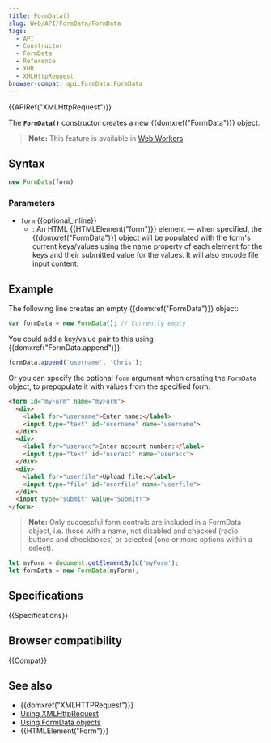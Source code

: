 ```yaml
---
title: FormData()
slug: Web/API/FormData/FormData
tags:
  - API
  - Constructor
  - FormData
  - Reference
  - XHR
  - XMLHttpRequest
browser-compat: api.FormData.FormData
---
```

{{APIRef("XMLHttpRequest")}}

The **`FormData()`** constructor creates a new {{domxref("FormData")}} object.

> **Note:** This feature is available in [Web Workers](/en-US/docs/Web/API/Web_Workers_API).

## Syntax

```js
new FormData(form)
```

### Parameters

- `form` {{optional_inline}}
  - : An HTML {{HTMLElement("form")}} element — when specified, the {{domxref("FormData")}} object will be populated with the form's current keys/values using the name property of each element for the keys and their submitted value for the values. It will also encode file input content.

## Example

The following line creates an empty {{domxref("FormData")}} object:

```js
var formData = new FormData(); // Currently empty
```

You could add a key/value pair to this using {{domxref("FormData.append")}}:

```js
formData.append('username', 'Chris');
```

Or you can specify the optional `form` argument when creating the `FormData` object, to prepopulate it with values from the specified form:

```html
<form id="myForm" name="myForm">
  <div>
    <label for="username">Enter name:</label>
    <input type="text" id="username" name="username">
  </div>
  <div>
    <label for="useracc">Enter account number:</label>
    <input type="text" id="useracc" name="useracc">
  </div>
  <div>
    <label for="userfile">Upload file:</label>
    <input type="file" id="userfile" name="userfile">
  </div>
  <input type="submit" value="Submit!">
</form>
```

> **Note:** Only successful form controls are included in a FormData object, i.e. those with a name, not disabled and checked (radio buttons and checkboxes) or selected (one or more options within a select).

```js
let myForm = document.getElementById('myForm');
let formData = new FormData(myForm);
```

## Specifications

{{Specifications}}

## Browser compatibility

{{Compat}}

## See also

- {{domxref("XMLHTTPRequest")}}
- [Using XMLHttpRequest](/en-US/docs/Web/API/XMLHttpRequest/Using_XMLHttpRequest)
- [Using FormData objects](/en-US/docs/Web/API/FormData/Using_FormData_Objects)
- {{HTMLElement("Form")}}
